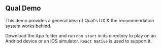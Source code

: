 ## Qual Demo
This demo provides a general idea of Qual's UX & the recommendation system works behind.

Download the App folder and run `npm start` in its directory to play on an Andriod device or an iOS simulator.
`React Native` is used to support it.
